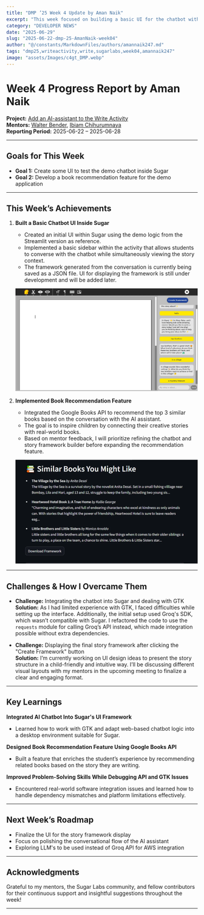 ```yaml
---
title: "DMP ’25 Week 4 Update by Aman Naik"
excerpt: "This week focused on building a basic UI for the chatbot within Sugar and implementing a book recommendation system using the Google Books API."
category: "DEVELOPER NEWS"
date: "2025-06-29"
slug: "2025-06-22-dmp-25-AmanNaik-week04"
author: "@/constants/MarkdownFiles/authors/amannaik247.md"
tags: "dmp25,writeactivity,write,sugarlabs,week04,amannaik247"
image: "assets/Images/c4gt_DMP.webp"
---
```


<!-- markdownlint-disable -->

# Week 4 Progress Report by Aman Naik

**Project:** [Add an AI-assistant to the Write Activity](https://github.com/sugarlabs/write-activity/issues/52)  
**Mentors:** [Walter Bender](https://github.com/walterbender), [Ibiam Chihurumnaya](https://github.com/chimosky)  
**Reporting Period:** 2025-06-22 – 2025-06-28  

---

## Goals for This Week

- **Goal 1:** Create some UI to test the demo chatbot inside Sugar  
- **Goal 2:** Develop a book recommendation feature for the demo application  

---

## This Week’s Achievements

1. **Built a Basic Chatbot UI Inside Sugar**  
   - Created an initial UI within Sugar using the demo logic from the Streamlit version as reference.  
   - Implemented a basic sidebar within the activity that allows students to converse with the chatbot while simultaneously viewing the story context.  
   - The framework generated from the conversation is currently being saved as a JSON file. UI for displaying the framework is still under development and will be added later.

   ![User interface(sidebar) and AI generated responses](assets/Images/aman-naik-week4-img1.webp)

2. **Implemented Book Recommendation Feature**  
   - Integrated the Google Books API to recommend the top 3 similar books based on the conversation with the AI assistant.  
   - The goal is to inspire children by connecting their creative stories with real-world books.  
   - Based on mentor feedback, I will prioritize refining the chatbot and story framework builder before expanding the recommendation feature.

   ![Book recommendations based on the conversation fro streamlit demo](assets/Images/aman-naik-week4-img2.webp)
   
---

## Challenges & How I Overcame Them

- **Challenge:** Integrating the chatbot into Sugar and dealing with GTK  
  **Solution:** As I had limited experience with GTK, I faced difficulties while setting up the interface. Additionally, the initial setup used Groq's SDK, which wasn’t compatible with Sugar. I refactored the code to use the `requests` module for calling Groq’s API instead, which made integration possible without extra dependencies.

- **Challenge:** Displaying the final story framework after clicking the "Create Framework" button  
  **Solution:** I’m currently working on UI design ideas to present the story structure in a child-friendly and intuitive way. I’ll be discussing different visual layouts with my mentors in the upcoming meeting to finalize a clear and engaging format.

---

## Key Learnings

**Integrated AI Chatbot Into Sugar's UI Framework**  
   - Learned how to work with GTK and adapt web-based chatbot logic into a desktop environment suitable for Sugar.

**Designed Book Recommendation Feature Using Google Books API**  
   - Built a feature that enriches the student’s experience by recommending related books based on the story they are writing.

**Improved Problem-Solving Skills While Debugging API and GTK Issues**  
   - Encountered real-world software integration issues and learned how to handle dependency mismatches and platform limitations effectively.

---

## Next Week’s Roadmap

- Finalize the UI for the story framework display  
- Focus on polishing the conversational flow of the AI assistant  
- Exploring LLM's to be used instead of Groq API for AWS integration  

---

## Acknowledgments

Grateful to my mentors, the Sugar Labs community, and fellow contributors for their continuous support and insightful suggestions throughout the week!

---
